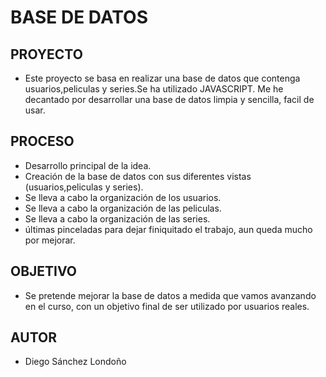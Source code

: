 
# BASE DE DATOS #

## PROYECTO ##
- Este proyecto se basa en realizar una base de datos que contenga usuarios,peliculas y series.Se ha utilizado JAVASCRIPT. Me he decantado por desarrollar una base de datos limpia y sencilla, facil de usar.

## PROCESO ##
- Desarrollo principal de la idea.
- Creación de la base de datos con sus diferentes vistas (usuarios,peliculas y series).
- Se lleva a cabo la organización de los usuarios.
- Se lleva a cabo la organización de las peliculas.
- Se lleva a cabo la organización de las series.
- últimas pinceladas para dejar finiquitado el trabajo, aun queda mucho por mejorar.

## OBJETIVO ##
- Se pretende mejorar la base de datos a medida que vamos avanzando en el curso, con un objetivo final de ser utilizado por usuarios reales.

## AUTOR ##
- Diego Sánchez Londoño 